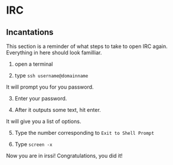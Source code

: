 IRC 
====

Incantations
-------------
This section is a reminder of what steps to take to open IRC again. Everything in here should look familliar. 

1. open a terminal

2. type `ssh username@domainname`

It will prompt you for you password.  

3. Enter your password. 

4. After it outputs some text, hit enter. 

It will give you a list of options. 

5. Type the number corresponding to `Exit to Shell Prompt`

6. Type `screen -x` 

Now you are in irssi! Congratulations, you did it!

